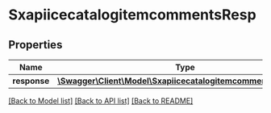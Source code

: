 # SxapiicecatalogitemcommentsResp

## Properties
Name | Type | Description | Notes
------------ | ------------- | ------------- | -------------
**response** | [**\Swagger\Client\Model\SxapiicecatalogitemcommentsResponse**](SxapiicecatalogitemcommentsResponse.md) |  | [optional] 

[[Back to Model list]](../README.md#documentation-for-models) [[Back to API list]](../README.md#documentation-for-api-endpoints) [[Back to README]](../README.md)


